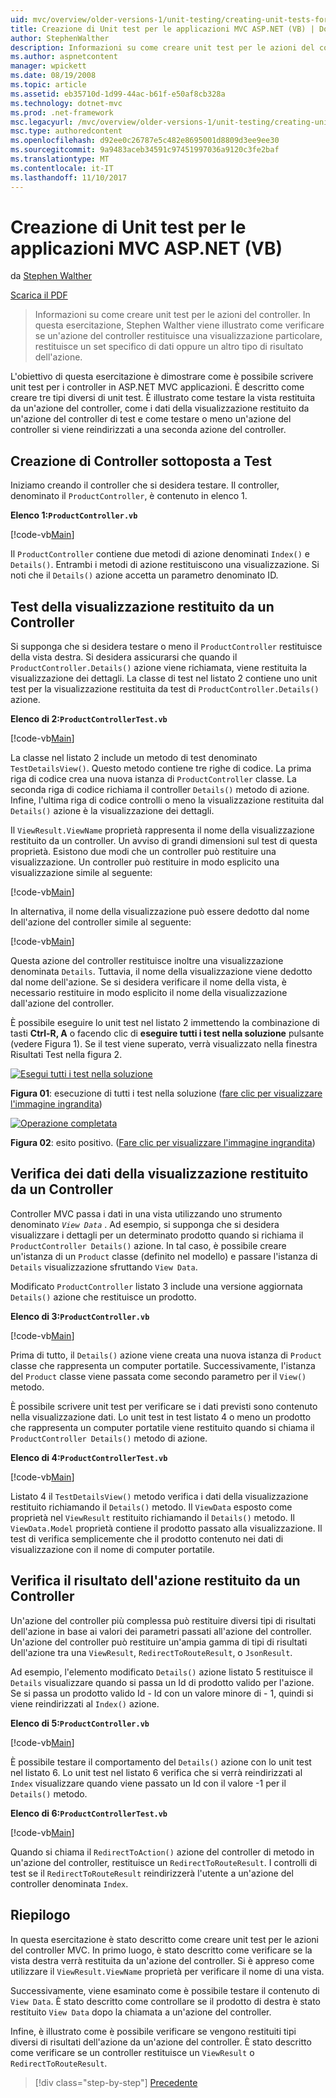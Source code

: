 ```yaml
---
uid: mvc/overview/older-versions-1/unit-testing/creating-unit-tests-for-asp-net-mvc-applications-vb
title: Creazione di Unit test per le applicazioni MVC ASP.NET (VB) | Documenti Microsoft
author: StephenWalther
description: Informazioni su come creare unit test per le azioni del controller. In questa esercitazione, Stephen Walther viene illustrato come verificare se un'azione del controller restituisce un parti...
ms.author: aspnetcontent
manager: wpickett
ms.date: 08/19/2008
ms.topic: article
ms.assetid: eb35710d-1d99-44ac-b61f-e50af8cb328a
ms.technology: dotnet-mvc
ms.prod: .net-framework
msc.legacyurl: /mvc/overview/older-versions-1/unit-testing/creating-unit-tests-for-asp-net-mvc-applications-vb
msc.type: authoredcontent
ms.openlocfilehash: d92ee0c26787e5c482e8695001d8809d3ee9ee30
ms.sourcegitcommit: 9a9483aceb34591c97451997036a9120c3fe2baf
ms.translationtype: MT
ms.contentlocale: it-IT
ms.lasthandoff: 11/10/2017
---
```

<a name="creating-unit-tests-for-aspnet-mvc-applications-vb"></a>Creazione di Unit test per le applicazioni MVC ASP.NET (VB)
====================
da [Stephen Walther](https://github.com/StephenWalther)

[Scarica il PDF](http://download.microsoft.com/download/8/4/8/84843d8d-1575-426c-bcb5-9d0c42e51416/ASPNET_MVC_Tutorial_07_VB.pdf)

> Informazioni su come creare unit test per le azioni del controller. In questa esercitazione, Stephen Walther viene illustrato come verificare se un'azione del controller restituisce una visualizzazione particolare, restituisce un set specifico di dati oppure un altro tipo di risultato dell'azione.


L'obiettivo di questa esercitazione è dimostrare come è possibile scrivere unit test per i controller in ASP.NET MVC applicazioni. È descritto come creare tre tipi diversi di unit test. È illustrato come testare la vista restituita da un'azione del controller, come i dati della visualizzazione restituito da un'azione del controller di test e come testare o meno un'azione del controller si viene reindirizzati a una seconda azione del controller.

## <a name="creating-the-controller-under-test"></a>Creazione di Controller sottoposta a Test

Iniziamo creando il controller che si desidera testare. Il controller, denominato il `ProductController`, è contenuto in elenco 1.

**Elenco 1:`ProductController.vb`**

[!code-vb[Main](creating-unit-tests-for-asp-net-mvc-applications-vb/samples/sample1.vb)]

Il `ProductController` contiene due metodi di azione denominati `Index()` e `Details()`. Entrambi i metodi di azione restituiscono una visualizzazione. Si noti che il `Details()` azione accetta un parametro denominato ID.

## <a name="testing-the-view-returned-by-a-controller"></a>Test della visualizzazione restituito da un Controller

Si supponga che si desidera testare o meno il `ProductController` restituisce della vista destra. Si desidera assicurarsi che quando il `ProductController.Details()` azione viene richiamata, viene restituita la visualizzazione dei dettagli. La classe di test nel listato 2 contiene uno unit test per la visualizzazione restituita da test di `ProductController.Details()` azione.

**Elenco di 2:`ProductControllerTest.vb`**

[!code-vb[Main](creating-unit-tests-for-asp-net-mvc-applications-vb/samples/sample2.vb)]

La classe nel listato 2 include un metodo di test denominato `TestDetailsView()`. Questo metodo contiene tre righe di codice. La prima riga di codice crea una nuova istanza di `ProductController` classe. La seconda riga di codice richiama il controller `Details()` metodo di azione. Infine, l'ultima riga di codice controlli o meno la visualizzazione restituita dal `Details()` azione è la visualizzazione dei dettagli.

Il `ViewResult.ViewName` proprietà rappresenta il nome della visualizzazione restituito da un controller. Un avviso di grandi dimensioni sul test di questa proprietà. Esistono due modi che un controller può restituire una visualizzazione. Un controller può restituire in modo esplicito una visualizzazione simile al seguente:

[!code-vb[Main](creating-unit-tests-for-asp-net-mvc-applications-vb/samples/sample3.vb)]

In alternativa, il nome della visualizzazione può essere dedotto dal nome dell'azione del controller simile al seguente:

[!code-vb[Main](creating-unit-tests-for-asp-net-mvc-applications-vb/samples/sample4.vb)]

Questa azione del controller restituisce inoltre una visualizzazione denominata `Details`. Tuttavia, il nome della visualizzazione viene dedotto dal nome dell'azione. Se si desidera verificare il nome della vista, è necessario restituire in modo esplicito il nome della visualizzazione dall'azione del controller.

È possibile eseguire lo unit test nel listato 2 immettendo la combinazione di tasti **Ctrl-R, A** o facendo clic di **eseguire tutti i test nella soluzione** pulsante (vedere Figura 1). Se il test viene superato, verrà visualizzato nella finestra Risultati Test nella figura 2.


[![Esegui tutti i test nella soluzione](creating-unit-tests-for-asp-net-mvc-applications-vb/_static/image2.png)](creating-unit-tests-for-asp-net-mvc-applications-vb/_static/image1.png)

**Figura 01**: esecuzione di tutti i test nella soluzione ([fare clic per visualizzare l'immagine ingrandita](creating-unit-tests-for-asp-net-mvc-applications-vb/_static/image3.png))


[![Operazione completata](creating-unit-tests-for-asp-net-mvc-applications-vb/_static/image5.png)](creating-unit-tests-for-asp-net-mvc-applications-vb/_static/image4.png)

**Figura 02**: esito positivo. ([Fare clic per visualizzare l'immagine ingrandita](creating-unit-tests-for-asp-net-mvc-applications-vb/_static/image6.png))


## <a name="testing-the-view-data-returned-by-a-controller"></a>Verifica dei dati della visualizzazione restituito da un Controller

Controller MVC passa i dati in una vista utilizzando uno strumento denominato  *`View Data`* . Ad esempio, si supponga che si desidera visualizzare i dettagli per un determinato prodotto quando si richiama il `ProductController Details()` azione. In tal caso, è possibile creare un'istanza di un `Product` classe (definito nel modello) e passare l'istanza di `Details` visualizzazione sfruttando `View Data`.

Modificato `ProductController` listato 3 include una versione aggiornata `Details()` azione che restituisce un prodotto.

**Elenco di 3:`ProductController.vb`**

[!code-vb[Main](creating-unit-tests-for-asp-net-mvc-applications-vb/samples/sample5.vb)]

Prima di tutto, il `Details()` azione viene creata una nuova istanza di `Product` classe che rappresenta un computer portatile. Successivamente, l'istanza del `Product` classe viene passata come secondo parametro per il `View()` metodo.

È possibile scrivere unit test per verificare se i dati previsti sono contenuto nella visualizzazione dati. Lo unit test in test listato 4 o meno un prodotto che rappresenta un computer portatile viene restituito quando si chiama il `ProductController Details()` metodo di azione.

**Elenco di 4:`ProductControllerTest.vb`**

[!code-vb[Main](creating-unit-tests-for-asp-net-mvc-applications-vb/samples/sample6.vb)]

Listato 4 il `TestDetailsView()` metodo verifica i dati della visualizzazione restituito richiamando il `Details()` metodo. Il `ViewData` esposto come proprietà nel `ViewResult` restituito richiamando il `Details()` metodo. Il `ViewData.Model` proprietà contiene il prodotto passato alla visualizzazione. Il test di verifica semplicemente che il prodotto contenuto nei dati di visualizzazione con il nome di computer portatile.

## <a name="testing-the-action-result-returned-by-a-controller"></a>Verifica il risultato dell'azione restituito da un Controller

Un'azione del controller più complessa può restituire diversi tipi di risultati dell'azione in base ai valori dei parametri passati all'azione del controller. Un'azione del controller può restituire un'ampia gamma di tipi di risultati dell'azione tra una `ViewResult`, `RedirectToRouteResult`, o `JsonResult`.

Ad esempio, l'elemento modificato `Details()` azione listato 5 restituisce il `Details` visualizzare quando si passa un Id di prodotto valido per l'azione. Se si passa un prodotto valido Id - Id con un valore minore di - 1, quindi si viene reindirizzati al `Index()` azione.

**Elenco di 5:`ProductController.vb`**

[!code-vb[Main](creating-unit-tests-for-asp-net-mvc-applications-vb/samples/sample7.vb)]

È possibile testare il comportamento del `Details()` azione con lo unit test nel listato 6. Lo unit test nel listato 6 verifica che si verrà reindirizzati al `Index` visualizzare quando viene passato un Id con il valore -1 per il `Details()` metodo.

**Elenco di 6:`ProductControllerTest.vb`**

[!code-vb[Main](creating-unit-tests-for-asp-net-mvc-applications-vb/samples/sample8.vb)]

Quando si chiama il `RedirectToAction()` azione del controller di metodo in un'azione del controller, restituisce un `RedirectToRouteResult`. I controlli di test se il `RedirectToRouteResult` reindirizzerà l'utente a un'azione del controller denominata `Index`.

## <a name="summary"></a>Riepilogo

In questa esercitazione è stato descritto come creare unit test per le azioni del controller MVC. In primo luogo, è stato descritto come verificare se la vista destra verrà restituita da un'azione del controller. Si è appreso come utilizzare il `ViewResult.ViewName` proprietà per verificare il nome di una vista.

Successivamente, viene esaminato come è possibile testare il contenuto di `View Data`. È stato descritto come controllare se il prodotto di destra è stato restituito `View Data` dopo la chiamata a un'azione del controller.

Infine, è illustrato come è possibile verificare se vengono restituiti tipi diversi di risultati dell'azione da un'azione del controller. È stato descritto come verificare se un controller restituisce un `ViewResult` o `RedirectToRouteResult`.

>[!div class="step-by-step"]
[Precedente](creating-unit-tests-for-asp-net-mvc-applications-cs.md)
